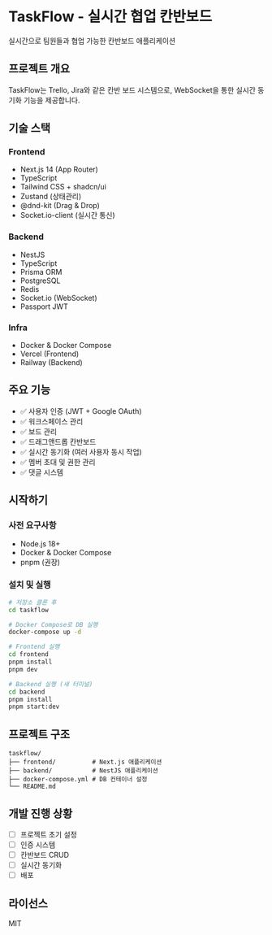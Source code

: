 # TaskFlow - 실시간 협업 칸반보드

실시간으로 팀원들과 협업 가능한 칸반보드 애플리케이션

## 프로젝트 개요

TaskFlow는 Trello, Jira와 같은 칸반 보드 시스템으로, WebSocket을 통한 실시간 동기화 기능을 제공합니다.

## 기술 스택

### Frontend
- Next.js 14 (App Router)
- TypeScript
- Tailwind CSS + shadcn/ui
- Zustand (상태관리)
- @dnd-kit (Drag & Drop)
- Socket.io-client (실시간 통신)

### Backend
- NestJS
- TypeScript
- Prisma ORM
- PostgreSQL
- Redis
- Socket.io (WebSocket)
- Passport JWT

### Infra
- Docker & Docker Compose
- Vercel (Frontend)
- Railway (Backend)

## 주요 기능

- ✅ 사용자 인증 (JWT + Google OAuth)
- ✅ 워크스페이스 관리
- ✅ 보드 관리
- ✅ 드래그앤드롭 칸반보드
- ✅ 실시간 동기화 (여러 사용자 동시 작업)
- ✅ 멤버 초대 및 권한 관리
- ✅ 댓글 시스템

## 시작하기

### 사전 요구사항
- Node.js 18+
- Docker & Docker Compose
- pnpm (권장)

### 설치 및 실행

```bash
# 저장소 클론 후
cd taskflow

# Docker Compose로 DB 실행
docker-compose up -d

# Frontend 실행
cd frontend
pnpm install
pnpm dev

# Backend 실행 (새 터미널)
cd backend
pnpm install
pnpm start:dev
```

## 프로젝트 구조

```
taskflow/
├── frontend/          # Next.js 애플리케이션
├── backend/           # NestJS 애플리케이션
├── docker-compose.yml # DB 컨테이너 설정
└── README.md
```

## 개발 진행 상황

- [ ] 프로젝트 초기 설정
- [ ] 인증 시스템
- [ ] 칸반보드 CRUD
- [ ] 실시간 동기화
- [ ] 배포

## 라이선스

MIT
